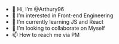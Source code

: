 - 👋 Hi, I’m @Arthury96
- 👀 I’m interested in Front-end Engineering 
- 🌱 I’m currently learning JS and React
- 💞️ I’m looking to collaborate on Myself
- 📫 How to reach me via PM

<!---
Arthury96/Arthury96 is a ✨ special ✨ repository because its `README.md` (this file) appears on your GitHub profile.
You can click the Preview link to take a look at your changes.
--->
